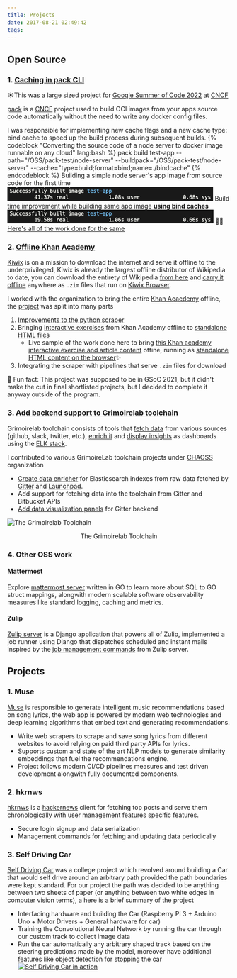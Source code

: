 ```yaml
---
title: Projects
date: 2017-08-21 02:49:42
tags:
---
```


## Open Source

### 1. [Caching in pack CLI](https://github.com/buildpacks/pack)
☀️This was a large sized project for [Google Summer of Code 2022](https://summerofcode.withgoogle.com/programs/2022/projects/69nLAdPo) at [CNCF](https://www.cncf.io)

[pack](https://github.com/buildpacks/pack) is a [CNCF](https://www.cncf.io) project used to build OCI images from your apps source code automatically without the need to write any docker config files.

I was responsible for implementing new cache flags and a new cache type: bind cache to speed up the build process during subsequent builds.
{% codeblock "Converting the source code of a node server to docker image runnable on any cloud" lang:bash %}
pack build test-app --path="/OSS/pack-test/node-server" --buildpack="/OSS/pack-test/node-server" --cache="type=build;format=bind;name=./bindcache"
{% endcodeblock %}
Building a simple node server's app image from source code for the first time
![pack without command](/images/pack_wo_cache.png)
Build time improvement while building same app image **using bind caches**
![pack with cache](/images/pack_w_cache.png)
👨‍💻[Here's all of the work done for the same](https://github.com/buildpacks/pack/commits?author=imnitishng)


### 2. [Offline Khan Academy](https://github.com/openzim/zim-requests/issues/327)
[Kiwix](https://www.kiwix.org/en/) is on a mission to download the internet and serve it offline to the underprivileged, Kiwix is already the largest offline distributor of Wikipedia to date, you can download the entirety of Wikipedia [from here](https://wiki.kiwix.org/wiki/Content_in_all_languages) and [carry it offline](https://www.vice.com/en/article/dyzxgm/you-can-download-the-entirely-of-english-wikipedia-to-browse-offline-using-kiwix) anywhere as `.zim` files that run on [Kiwix Browser](https://www.kiwix.org/en/download/).

I worked with the organization to bring the entire [Khan Acacdemy](https://www.khanacademy.org) offline, the [project](https://github.com/openzim/zim-requests/issues/327) was split into many parts
1. [Improvements to the python scraper](https://github.com/openzim/kolibri/commits?author=imnitishng)
2. Bringing [interactive exercises](https://www.khanacademy.org/math/cc-2nd-grade-math/cc-2nd-place-value/cc-2nd-skip-counting/e/skip-counting-by-10s) from Khan Academy offline to [standalone HTML files](https://github.com/imnitishng/standalone-perseus)
    - Live sample of the work done here to bring [this Khan academy interactive exercise and article content](https://www.khanacademy.org/math/cc-fourth-grade-math/imp-measurement-and-data-2/imp-converting-units-of-mass/a/us-customary-units-of-mass-review) offine, running as [standalone HTML content on the browser](/misc/standalone_perseus/index)✨
3. Integrating the scraper with pipelines that serve `.zim` files for download

🌈 Fun fact: This project was supposed to be in GSoC 2021, but it didn't make the cut in final shortlisted projects, but I decided to complete it anyway outside of the program.


### 3. [Add backend support to Grimoirelab toolchain](https://github.com/chaoss/grimoirelab-elk/commits?author=imnitishng)
Grimoirelab toolchain consists of tools that [fetch data](https://github.com/chaoss/grimoirelab-perceval) from various sources (github, slack, twitter, etc.), [enrich it](https://github.com/chaoss/grimoirelab-elk) and [display insights](https://github.com/chaoss/grimoirelab-sigils) as dashboards using the [ELK stack](https://www.elastic.co/what-is/elk-stack).

I contributed to various GrimoireLab toolchain projects under [CHAOSS](https://chaoss.community) organization
- [Create data enricher](https://github.com/chaoss/grimoirelab-elk/commits?author=imnitishng) for Elasticsearch indexes from raw data fetched by [Gitter](https://gitter.im) and [Launchpad](https://launchpad.net).
- Add support for fetching data into the toolchain from Gitter and Bitbucket APIs
- [Add data visualization panels](https://github.com/chaoss/grimoirelab-sigils/pull/443) for Gitter backend

![The Grimoirelab Toolchain](https://chaoss.github.io/grimoirelab-tutorial/assets/grimoirelab-all.png)
<center>The Grimoirelab Toolchain</center>

### 4.  Other OSS work
#### Mattermost
Explore [mattermost server](https://github.com/mattermost/mattermost-server) written in GO to learn more about SQL to GO struct mappings, alongwith modern scalable software observability measures like standard logging, caching and metrics.
#### Zulip
[Zulip server](https://github.com/zulip/zulip) is a Django application that powers all of Zulip, implemented a job runner using Django that dispatches scheduled and instant mails inspired by the [job management commands](https://github.com/zulip/zulip/tree/main/zerver/management/commands) from Zulip server. 


## Projects


### 1. Muse
[Muse](https://github.com/imnitishng/muse) is responsible to generate intelligent music recommendations based on song lyrics, the web app is powered by modern web technologies and deep learning algorithms that embed text and generating recommendations.
- Write web scrapers to scrape and save song lyrics from different websites to avoid relying on paid third party APIs for lyrics.
- Supports custom and state of the art NLP models to generate similarity embeddings that fuel the recommendations engine.
- Project follows modern CI/CD pipelines measures and test driven development alongwith fully documented components.

### 2. hkrnws
[hkrnws](https://github.com/imnitishng/hkrnws) is a [hackernews](news.ycombinator.com) client for fetching top posts and serve them chronologically with user management features specific features.
- Secure login signup and data serialization
- Management commands for fetching and updating data periodically

### 3. Self Driving Car
[Self Driving Car](https://github.com/imnitishng/SelfDrivingCar) was a college project which revolved around building a Car that would self drive around an arbitrary path provided the path boundaries were kept standard. 
 For our project the path was decided to be anything between two sheets of paper (or anything between two white edges in computer vision terms), a here is a brief summary of the project 
 - Interfacing hardware and building the Car (Raspberry Pi 3 + Arduino Uno + Motor Drivers + General hardware for car)
 - Training the Convolutional Neural Network by running the car through our custom track to collect image data
 - Run the car automatically any arbitrary shaped track based on the steering predictions made by the model, moreover have additional features like object detection for stopping the car
 [![Self Driving Car in action](https://img.youtube.com/vi/CA3_f0qclTU/0.jpg)](https://www.youtube.com/watch?v=CA3_f0qclTU)

 